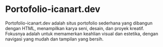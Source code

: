 # Portofolio-icanart.dev
Portofolio-icanart.dev adalah situs portofolio sederhana yang dibangun dengan HTML, menampilkan karya seni, desain, dan proyek kreatif. Fokusnya adalah untuk memamerkan keahlian visual dan estetika, dengan navigasi yang mudah dan tampilan yang bersih.
